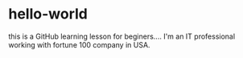# hello-world
this is a GitHub learning lesson for beginers....
I'm an IT professional working with fortune 100 company in USA.
